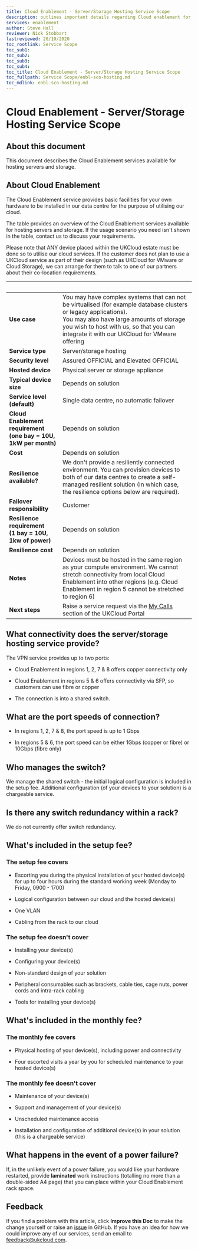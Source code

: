 ```yaml
---
title: Cloud Enablement - Server/Storage Hosting Service Scope
description: outlines important details regarding Cloud enablement for server / storage hosting
services: enablement
author: Steve Hall
reviewer: Nick Stobbart
lastreviewed: 20/10/2020
toc_rootlink: Service Scope
toc_sub1: 
toc_sub2:
toc_sub3:
toc_sub4:
toc_title: Cloud Enablement - Server/Storage Hosting Service Scope
toc_fullpath: Service Scope/enbl-sco-hosting.md
toc_mdlink: enbl-sco-hosting.md
---
```


# Cloud Enablement - Server/Storage Hosting Service Scope

## About this document

This document describes the Cloud Enablement services available for hosting servers and storage.

## About Cloud Enablement

The Cloud Enablement service provides basic facilities for your own hardware to be installed in our data centre for the purpose of utilising our cloud.

The table provides an overview of the Cloud Enablement services available for hosting servers and storage. If the usage scenario you need isn't shown in the table, contact us to discuss your requirements.

Please note that ANY device placed within the UKCloud estate must be done so to utilise our cloud services. If the customer does not plan to use a UKCloud service as part of their design (such as UKCloud for VMware or Cloud Storage), we can arrange for them to talk to one of our partners about their co-location requirements.

&nbsp; | &nbsp;
-------|-------
**Use case** | You may have complex systems that can not be virtualised (for example database clusters or legacy applications).</br>You may also have large amounts of storage you wish to host with us, so that you can integrate it with our UKCloud for VMware offering  
**Service type** | Server/storage hosting
**Security level** | Assured OFFICIAL and Elevated OFFICIAL
**Hosted device** | Physical server or storage appliance
**Typical device size** | Depends on solution
**Service level (default)** | Single data centre, no automatic failover
**Cloud Enablement requirement</br>(one bay = 10U, 1kW per month)** | Depends on solution
**Cost** | Depends on solution
**Resilience available?** |  	We don't provide a resiliently connected environment. You can provision devices to both of our data centres to create a self-managed resilient solution (in which case, the resilience options below are required).                         |
**Failover responsibility** | Customer
**Resilience requirement</br>(1 bay = 10U, 1kw of power)** | Depends on solution               |
**Resilience cost** | Depends on solution
**Notes** | Devices must be hosted in the same region as your compute environment. We cannot stretch connectivity from local Cloud Enablement into other regions (e.g. Cloud Enablement in region 5 cannot be stretched to region 6)
**Next steps** | Raise a service request via the [My Calls](https://portal.skyscapecloud.com/support/ivanti) section of the UKCloud Portal                    |

## What connectivity does the server/storage hosting service provide?

The VPN service provides up to two ports:

- Cloud Enablement in regions 1, 2, 7 & 8 offers copper connectivity only

- Cloud Enablement in regions 5 & 6 offers connectivity via SFP, so customers can use fibre or copper

- The connection is into a shared switch.

## What are the port speeds of connection?

- In regions 1, 2, 7 & 8, the port speed is up to 1 Gbps

- In regions 5 & 6, the port speed can be either 1Gbps (copper or fibre) or 10Gbps (fibre only)

## Who manages the switch?

We manage the shared switch - the initial logical configuration is included in the setup fee. Additional configuration (of your devices to your solution) is a chargeable service.

## Is there any switch redundancy within a rack?

We do not currently offer switch redundancy.

## What's included in the setup fee?

### The setup fee covers

- Escorting you during the physical installation of your hosted device(s) for up to four hours during the standard working week (Monday to Friday, 0900 - 1700)

- Logical configuration between our cloud and the hosted device(s)

- One VLAN

- Cabling from the rack to our cloud

### The setup fee doesn't cover

- Installing your device(s)

- Configuring your device(s)

- Non-standard design of your solution

- Peripheral consumables such as brackets, cable ties, cage nuts, power cords and intra-rack cabling

- Tools for installing your device(s)

## What's included in the monthly fee?

### The monthly fee covers

- Physical hosting of your device(s), including power and connectivity

- Four escorted visits a year by you for scheduled maintenance to your hosted device(s)

### The monthly fee doesn't cover

- Maintenance of your device(s)

- Support and management of your device(s)

- Unscheduled maintenance access

- Installation and configuration of additional device(s) in your solution (this is a chargeable service)

## What happens in the event of a power failure?

If, in the unlikely event of a power failure, you would like your hardware restarted, provide **laminated** work instructions (totalling no more than a double-sided A4 page) that you can place within your Cloud Enablement rack space.

## Feedback

If you find a problem with this article, click **Improve this Doc** to make the change yourself or raise an [issue](https://github.com/UKCloud/documentation/issues) in GitHub. If you have an idea for how we could improve any of our services, send an email to <feedback@ukcloud.com>.
